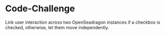 # Code-Challenge
Link user interaction across two OpenSeadragon instances if a checkbox is checked, otherwise, let them move independently.
